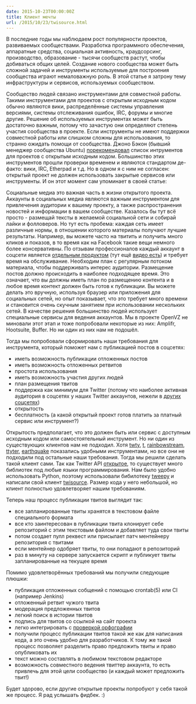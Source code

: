 ```yaml
---
date: 2015-10-23T00:00:00Z
title: Клиент мечты
url: /2015/10/23/twisource.html
---
```


В последние годы мы наблюдаем рост популярности проектов, развиваемых
сообществами. Разработка программного обеспечения, аппаратные средства,
социальная активность, краудсорсинг, производство, образование - тысячи
сообществ растут, чтобы  добиваться общих целей. Создание нового сообщества
может быть сложной задачей и инструменты используемые для построения сообщества
играют немаловажную роль. В этой статье я затрону тему инфраструктуры и
сервисов, используемых сообщеcтвом.

Сообщество людей связано инструментами для совместной работы. Такими
инструментами для проектов с открытым исходным кодом обычно являются вики,
распределённые системы управления версиями, системы отслеживания ошибок, IRC,
форумы и многие другие. Решение об используемых инструментах может быть
достаточно важным, потому что зачастую они определяют степень участия сообщества
в проекте. Если инструменты не имеют поддержки совместной работы или слишком
сложны для использования, то странно ожидать помощи от сообщества. Джоно Бэкон
(бывший менеджер сообщества Ubuntu)
[порекомендовал](http://opensource.com/life/15/7/10-community-tools) список
интрументов для проектов с открытым исходным кодом. Большинство этих
инструментов прошли проверки временем и являются стандартом де-факто: вики, IRC,
Etherpad  и т.д. Но в одном я с ним не согласен: открытый проект не должен
использовать закрытые сервисов или инструменты. И он этот момент сам упоминает в
своей статье:

<!--
One final caveat before we get into the list (and some of you will get your
knickers in a twist over this): not all of these recommendations are open
source. Some folks for whom I have a great deal of respect believe that open
source projects should be hosted on open source services. Some even go so far as
to suggest that this is so important as to potentially compromise the ease of
use or functionality of those tools in serving the community. While I believe
software development tools should always be open source, I don't think services
need to be. What is necessary, though, is ensuring that (a) the tools are free
and available to use for your community members and (b) that you can get your
data out of them if you need to, preferably in a format you could re-create
elsewhere. This provides the peace of mind of future development if the service
goes away.
-->

Социальные медиа это важная часть в жизни открытого проекта. Аккаунты в
социальных медиа  являются важным инструментом для привлечения аудитории к
вашему проекту, а также распространения новостей и информации в вашем
сообществе. Казалось бы тут всё просто - размещай тексты в желаемой социальной
сети и собирай лайки и фолловеров. Но тут есть пробема: каждая сеть имеет
различные нормы, в отношении которого материалы получают лучшие результаты.
Например, вы можете часто на твитить и получить много кликов и показов, в то
время как на Facebook такие вещи немного более консервативны. По отзывам
профессионалов каждый аккаунт в соцсети является [отдельным
продуктом](http://www.slideshare.net/tarasovkn/rif1318apr-s42timchenko) (тут ещё
[видео есть](http://www.youtube.com/watch?v=q_r6EFLKHm0)) и требует время на
обслуживание.  Необходим план с регулярным потоком материала, чтобы поддерживать
интерес аудитории. Размещение постов должно происходить в наиболее подходящее
время. Это означает, что вы должны иметь план по размещению контента и в любое
время контект должен быть готов к публикации. Вы можете делать это вручную,
используя браузер или приложения для социальных сетей, но опыт показывает, что
это требует много времени и становится очень скучным занятием при использовании
нескольких сетей. В качестве решения большинство людей использует специальные
сервисы для ведения аккаунтов. Мы в проекте OpenVZ не миновали этот этап и тоже
попробовали некоторые из них: Amplifr, Hootsuite, Buffer. Но ни один из них нам
не подошёл.

Тогда мы попробовали сформировать наши требования для инструмента, который
поможет нам с публикацией постов в соцсетях:

- иметь возможность публикации отложенных постов
- иметь возможность отложенных ретвитов
- простота использования
- иметь возможность участия других людей
- план размещения твитов
- поддержка как минимум для Twitter (потому что наиболее активная аудитория в соцсетях у наших Twitter аккаунтов, нежели в [других соцсетях](http://openvz.org/Contacts))
- открытость
- бесплатность (а какой открытый проект готов платить за платный сервис или инструмент?)

Открытость предполагает, что это должен быть или сервис с доступным исходным
кодом или самостоятельный инструмент. Но ни один из существующих клиентов нам не
подходил. Хотя [twty](https://github.com/mattn/twty),
[t](https://github.com/sferik/t),
[rainbowstream](http://www.rainbowstream.org/),
[ttyter](http://www.floodgap.com/software/ttytter/),
[earthquake](https://github.com/jugyo/earthquake) показались удобными
инструментами, но все они не подходили под остальные наши требования. Тогда мы
решили сделать такой клиент сами. Так как Twitter API
[открытое](https://dev.twitter.com/rest/public), то существует много библиотек
под любые языки программирования. Нам было удобно использовать Python, поэтому
использовали бибилотеку [tweepy](http://www.tweepy.org/) и написали свой клиент
[twisource](https://github.com/ligurio/twisource). Размер кода у него небольшой,
но клиент полностью удовлетворяет нашим требованиям.

Теперь наш процесс публикации твитов выглядит так:

* все запланированные твиты хранятся в текстовом файле специального формата
* все кто заинтересован в публикации твита клонирует себе репозиторий с этим
текстовым файлом и добавляет туда свои твиты
* потом создает пулл реквест или присылает патч ментейнеру репозитория с твитами
* если ментейнер одобряет твиты, то они попадают в репозиторий
* раз в минуту на сервере запускается скрипт и публикует твиты запланированные
на текущее время

Помимо удовлетворённых требований мы получили следующие плюшки:

* публикация отложенных собщений с помощью crontab(5) или CI (например Jenkins)
* отложенный ретвит чужого твита
* модерация предложенных твитов
* легкий поиск в истории твитов
* подпись для твитов со ссылкой на сайт проекта
* легко интегрировать с [проверкой орфографии](/2015/03/06/spellcheck.html)
* получили процесс публикации твитов такой же как для написания кода, а это
очень удобно для разработчиков. К тому же такой процесс позволяет разделить
право предложить твиты и право опубликовать их
* текст можно составлять в любимом текстовом редакторе
* возможность совместного ведения твиттер аккаунта, то есть привлечь для этой
цели сообщество (и каждый может предложить твит!)

Будет здорово, если другие открытые проекты попробуют  у себя такой же процесс.
Я рад услышать фидбек. :)
